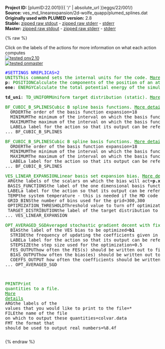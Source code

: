 **Project ID:** [plumID:22.001]({{ '/' | absolute_url }}eggs/22/001/)  
**Source:** ves_md_linearexpansion/2d-wolfe_quapp/plumed_splines.dat  
**Originally used with PLUMED version:** 2.8  
**Stable:** [zipped raw stdout](plumed_splines.dat.plumed.stdout.txt.zip) - [zipped raw stderr](plumed_splines.dat.plumed.stderr.txt.zip) - [stderr](plumed_splines.dat.plumed.stderr)  
**Master:** [zipped raw stdout](plumed_splines.dat.plumed_master.stdout.txt.zip) - [zipped raw stderr](plumed_splines.dat.plumed_master.stderr.txt.zip) - [stderr](plumed_splines.dat.plumed_master.stderr)  

{% raw %}
<div class="plumedpreheader">
<div class="headerInfo" id="value_details_data/ves_md_linearexpansion/2d-wolfe_quapp/plumed_splines.dat"> Click on the labels of the actions for more information on what each action computes </div>
<div class="containerBadge">
<div class="headerBadge"><a href="plumed_splines.dat.plumed.stderr"><img src="https://img.shields.io/badge/v2.10-passing-green.svg" alt="tested onv2.10" /></a></div>
<div class="headerBadge"><a href="plumed_splines.dat.plumed_master.stderr"><img src="https://img.shields.io/badge/master-passing-green.svg" alt="tested onmaster" /></a></div>
</div>
</div>
<pre class="plumedlisting">
<span style="color:blue" class="comment">#SETTINGS NREPLICAS=2</span>
<span class="plumedtooltip" style="color:green">UNITS<span class="right">This command sets the internal units for the code. <a href="https://www.plumed.org/doc-master/user-doc/html/UNITS" style="color:green">More details</a><i></i></span></span> <span class="plumedtooltip">NATURAL<span class="right"> use natural units<i></i></span></span>
<span style="display:none;" id="data/ves_md_linearexpansion/2d-wolfe_quapp/plumed_splines.dat">The UNITS action with label <b></b> calculates something</span><b name="data/ves_md_linearexpansion/2d-wolfe_quapp/plumed_splines.datp" onclick='showPath("data/ves_md_linearexpansion/2d-wolfe_quapp/plumed_splines.dat","data/ves_md_linearexpansion/2d-wolfe_quapp/plumed_splines.datp","data/ves_md_linearexpansion/2d-wolfe_quapp/plumed_splines.datp","brown")'>p</b>: <span class="plumedtooltip" style="color:green">POSITION<span class="right">Calculate the components of the position of an atom or atoms. <a href="https://www.plumed.org/doc-master/user-doc/html/POSITION" style="color:green">More details</a><i></i></span></span> <span class="plumedtooltip">ATOM<span class="right">the atom number<i></i></span></span>=1
<span style="display:none;" id="data/ves_md_linearexpansion/2d-wolfe_quapp/plumed_splines.datp">The POSITION action with label <b>p</b> calculates the following quantities:<table  align="center" frame="void" width="95%" cellpadding="5%"><tr><td width="5%"><b> Quantity </b>  </td><td><b> Description </b> </td></tr><tr><td width="5%">p.x</td><td>the x-component of the atom position</td></tr><tr><td width="5%">p.y</td><td>the y-component of the atom position</td></tr><tr><td width="5%">p.z</td><td>the z-component of the atom position</td></tr></table></span><b name="data/ves_md_linearexpansion/2d-wolfe_quapp/plumed_splines.datene" onclick='showPath("data/ves_md_linearexpansion/2d-wolfe_quapp/plumed_splines.dat","data/ves_md_linearexpansion/2d-wolfe_quapp/plumed_splines.datene","data/ves_md_linearexpansion/2d-wolfe_quapp/plumed_splines.datene","brown")'>ene</b>: <span class="plumedtooltip" style="color:green">ENERGY<span class="right">Calculate the total potential energy of the simulation box. <a href="https://www.plumed.org/doc-master/user-doc/html/ENERGY" style="color:green">More details</a><i></i></span></span>
<br/><span style="display:none;" id="data/ves_md_linearexpansion/2d-wolfe_quapp/plumed_splines.datene">The ENERGY action with label <b>ene</b> calculates something</span><b name="data/ves_md_linearexpansion/2d-wolfe_quapp/plumed_splines.dattd_uni" onclick='showPath("data/ves_md_linearexpansion/2d-wolfe_quapp/plumed_splines.dat","data/ves_md_linearexpansion/2d-wolfe_quapp/plumed_splines.dattd_uni","data/ves_md_linearexpansion/2d-wolfe_quapp/plumed_splines.dattd_uni","brown")'>td_uni</b>: <span class="plumedtooltip" style="color:green">TD_UNIFORM<span class="right">Uniform target distribution (static). <a href="https://www.plumed.org/doc-master/user-doc/html/TD_UNIFORM" style="color:green">More details</a><i></i></span></span>
<br/><span style="display:none;" id="data/ves_md_linearexpansion/2d-wolfe_quapp/plumed_splines.dattd_uni">The TD_UNIFORM action with label <b>td_uni</b> calculates something</span><span class="plumedtooltip" style="color:green">BF_CUBIC_B_SPLINES<span class="right">Cubic B spline basis functions. <a href="https://www.plumed.org/doc-master/user-doc/html/BF_CUBIC_B_SPLINES" style="color:green">More details</a><i></i></span></span> ...
  <span class="plumedtooltip">ORDER<span class="right">The order of the basis function expansion<i></i></span></span>=18
  <span class="plumedtooltip">MINIMUM<span class="right">The minimum of the interval on which the basis functions are defined<i></i></span></span>=-3
  <span class="plumedtooltip">MAXIMUM<span class="right">The maximum of the interval on which the basis functions are defined<i></i></span></span>=+3
  <span class="plumedtooltip">LABEL<span class="right">a label for the action so that its output can be referenced in the input to other actions<i></i></span></span>=<b name="data/ves_md_linearexpansion/2d-wolfe_quapp/plumed_splines.datbf1" onclick='showPath("data/ves_md_linearexpansion/2d-wolfe_quapp/plumed_splines.dat","data/ves_md_linearexpansion/2d-wolfe_quapp/plumed_splines.datbf1","data/ves_md_linearexpansion/2d-wolfe_quapp/plumed_splines.datbf1","brown")'>bf1</b>
... BF_CUBIC_B_SPLINES
<br/><span style="display:none;" id="data/ves_md_linearexpansion/2d-wolfe_quapp/plumed_splines.datbf1">The BF_CUBIC_B_SPLINES action with label <b>bf1</b> calculates something</span><span class="plumedtooltip" style="color:green">BF_CUBIC_B_SPLINES<span class="right">Cubic B spline basis functions. <a href="https://www.plumed.org/doc-master/user-doc/html/BF_CUBIC_B_SPLINES" style="color:green">More details</a><i></i></span></span> ...
  <span class="plumedtooltip">ORDER<span class="right">The order of the basis function expansion<i></i></span></span>=18
  <span class="plumedtooltip">MINIMUM<span class="right">The minimum of the interval on which the basis functions are defined<i></i></span></span>=-3
  <span class="plumedtooltip">MAXIMUM<span class="right">The maximum of the interval on which the basis functions are defined<i></i></span></span>=+3
  <span class="plumedtooltip">LABEL<span class="right">a label for the action so that its output can be referenced in the input to other actions<i></i></span></span>=<b name="data/ves_md_linearexpansion/2d-wolfe_quapp/plumed_splines.datbf2" onclick='showPath("data/ves_md_linearexpansion/2d-wolfe_quapp/plumed_splines.dat","data/ves_md_linearexpansion/2d-wolfe_quapp/plumed_splines.datbf2","data/ves_md_linearexpansion/2d-wolfe_quapp/plumed_splines.datbf2","brown")'>bf2</b>
... BF_CUBIC_B_SPLINES
<br/><span style="display:none;" id="data/ves_md_linearexpansion/2d-wolfe_quapp/plumed_splines.datbf2">The BF_CUBIC_B_SPLINES action with label <b>bf2</b> calculates something</span><span class="plumedtooltip" style="color:green">VES_LINEAR_EXPANSION<span class="right">Linear basis set expansion bias. <a href="https://www.plumed.org/doc-master/user-doc/html/VES_LINEAR_EXPANSION" style="color:green">More details</a><i></i></span></span> ...
 <span class="plumedtooltip">ARG<span class="right">the labels of the scalars on which the bias will act<i></i></span></span>=<b name="data/ves_md_linearexpansion/2d-wolfe_quapp/plumed_splines.datp">p.x</b>,<b name="data/ves_md_linearexpansion/2d-wolfe_quapp/plumed_splines.datp">p.y</b>
 <span class="plumedtooltip">BASIS_FUNCTIONS<span class="right">the label of the one dimensional basis functions that should be used<i></i></span></span>=<b name="data/ves_md_linearexpansion/2d-wolfe_quapp/plumed_splines.datbf1">bf1</b>,<b name="data/ves_md_linearexpansion/2d-wolfe_quapp/plumed_splines.datbf2">bf2</b>
 <span class="plumedtooltip">LABEL<span class="right">a label for the action so that its output can be referenced in the input to other actions<i></i></span></span>=<b name="data/ves_md_linearexpansion/2d-wolfe_quapp/plumed_splines.datb1" onclick='showPath("data/ves_md_linearexpansion/2d-wolfe_quapp/plumed_splines.dat","data/ves_md_linearexpansion/2d-wolfe_quapp/plumed_splines.datb1","data/ves_md_linearexpansion/2d-wolfe_quapp/plumed_splines.datb1","brown")'>b1</b>
 <span class="plumedtooltip">TEMP<span class="right">the system temperature - this is needed if the MD code does not pass the temperature to PLUMED<i></i></span></span>=1
 <span class="plumedtooltip">GRID_BINS<span class="right">the number of bins used for the grid<i></i></span></span>=300,300
 <span class="plumedtooltip">OPTIMIZATION_THRESHOLD<span class="right">Threshold value to turn off optimization of localized basis functions<i></i></span></span>=0.000001
 <span class="plumedtooltip">TARGET_DISTRIBUTION<span class="right">the label of the target distribution to be used<i></i></span></span>=<b name="data/ves_md_linearexpansion/2d-wolfe_quapp/plumed_splines.dattd_uni">td_uni</b>
... VES_LINEAR_EXPANSION
<br/><span style="display:none;" id="data/ves_md_linearexpansion/2d-wolfe_quapp/plumed_splines.datb1">The VES_LINEAR_EXPANSION action with label <b>b1</b> calculates the following quantities:<table  align="center" frame="void" width="95%" cellpadding="5%"><tr><td width="5%"><b> Quantity </b>  </td><td><b> Description </b> </td></tr><tr><td width="5%">b1.bias</td><td>the instantaneous value of the bias potential</td></tr><tr><td width="5%">b1.force2</td><td>the instantaneous value of the squared force due to this bias potential</td></tr></table></span><span class="plumedtooltip" style="color:green">OPT_AVERAGED_SGD<span class="right">Averaged stochastic gradient decent with fixed step size. <a href="https://www.plumed.org/doc-master/user-doc/html/OPT_AVERAGED_SGD" style="color:green">More details</a><i></i></span></span> ...
  <span class="plumedtooltip">BIAS<span class="right">the label of the VES bias to be optimized<i></i></span></span>=<b name="data/ves_md_linearexpansion/2d-wolfe_quapp/plumed_splines.datb1">b1</b>
  <span class="plumedtooltip">STRIDE<span class="right">the frequency of updating the coefficients given in the number of MD steps<i></i></span></span>=500
  <span class="plumedtooltip">LABEL<span class="right">a label for the action so that its output can be referenced in the input to other actions<i></i></span></span>=<b name="data/ves_md_linearexpansion/2d-wolfe_quapp/plumed_splines.dato1" onclick='showPath("data/ves_md_linearexpansion/2d-wolfe_quapp/plumed_splines.dat","data/ves_md_linearexpansion/2d-wolfe_quapp/plumed_splines.dato1","data/ves_md_linearexpansion/2d-wolfe_quapp/plumed_splines.dato1","brown")'>o1</b>
  <span class="plumedtooltip">STEPSIZE<span class="right">the step size used for the optimization<i></i></span></span>=0.5
  <span class="plumedtooltip">FES_OUTPUT<span class="right">how often the FES(s) should be written out to file<i></i></span></span>=100
  <span class="plumedtooltip">BIAS_OUTPUT<span class="right">how often the bias(es) should be written out to file<i></i></span></span>=500
  <span class="plumedtooltip">COEFFS_OUTPUT<span class="right"> how often the coefficients should be written to file<i></i></span></span>=10
... OPT_AVERAGED_SGD

<br/><span style="display:none;" id="data/ves_md_linearexpansion/2d-wolfe_quapp/plumed_splines.dato1">The OPT_AVERAGED_SGD action with label <b>o1</b> calculates the following quantities:<table  align="center" frame="void" width="95%" cellpadding="5%"><tr><td width="5%"><b> Quantity </b>  </td><td><b> Description </b> </td></tr><tr><td width="5%">o1.value</td><td>a scalar</td></tr></table></span><span class="plumedtooltip" style="color:green">PRINT<span class="right">Print quantities to a file. <a href="https://www.plumed.org/doc-master/user-doc/html/PRINT" style="color:green">More details</a><i></i></span></span> <span class="plumedtooltip">ARG<span class="right">the labels of the values that you would like to print to the file<i></i></span></span>=* <span class="plumedtooltip">FILE<span class="right">the name of the file on which to output these quantities<i></i></span></span>=colvar.data <span class="plumedtooltip">FMT<span class="right"> the format that should be used to output real numbers<i></i></span></span>=%8.4f
</pre>
{% endraw %}
